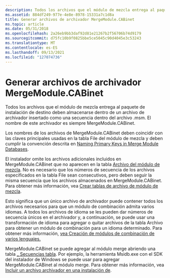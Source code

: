 ```yaml
---
description: Todos los archivos que el módulo de mezcla entrega al paquete de instalación de destino deben almacenarse dentro de un archivo de archivador insertado como una secuencia dentro del archivo .msm. El nombre de este archivador es siempre MergeModule.CABinet.
ms.assetid: 884df249-977e-4e8e-8978-15331a7c1d8a
title: Generar archivos de archivador MergeModule.CABinet
ms.topic: article
ms.date: 05/31/2018
ms.openlocfilehash: 2a26eb9bb3daf92d81e21267b2f56706b74d9179
ms.sourcegitcommit: d75fc10b9f0825bbe5ce5045c90d4045e3c53243
ms.translationtype: MT
ms.contentlocale: es-ES
ms.lasthandoff: 09/13/2021
ms.locfileid: "127074736"
---
```

# <a name="generating-mergemodulecabinet-cabinet-files"></a>Generar archivos de archivador MergeModule.CABinet

Todos los archivos que el módulo de mezcla entrega al paquete de instalación de destino deben almacenarse dentro de un archivo de archivador insertado como una secuencia dentro del archivo .msm. El nombre de este archivador es siempre MergeModule.CABinet.

Los nombres de los archivos de MergeModule.CABinet deben coincidir [](file-table.md) con las claves principales usadas en la tabla File del módulo de mezcla y deben cumplir la convención descrita en [Naming Primary Keys in Merge Module Databases](naming-primary-keys-in-merge-module-databases.md).

El instalador omite los archivos adicionales incluidos en MergeModule.CABinet que no aparecen en la tabla [Archivo del módulo de mezcla](file-table.md). No es necesario que los números de secuencia de los archivos especificados en la tabla File sean consecutivos, pero deben seguir la misma secuencia que los archivos almacenados en MergeModule.CABinet. Para obtener más información, vea [Crear tablas de archivo de módulo de mezcla](authoring-merge-module-file-tables.md).

Esto significa que un único archivo de archivador puede contener todos los archivos necesarios para que un módulo de combinación admita varios idiomas. A todos los archivos de idioma se les pueden dar números de secuencia únicos en el archivador y, a continuación, se puede usar una transformación de idioma para agregar o quitar archivos de la tabla Archivo para obtener un módulo de combinación para un idioma determinado. Para obtener más información, [vea Creación de módulos de combinación de varios lenguajes.](authoring-multiple-language-merge-modules.md)

MergeModule.CABinet se puede agregar al módulo merge abriendo una tabla [ \_ Secuencias tabla](-streams-table.md). Por ejemplo, la herramienta Msidb.exe con el SDK del instalador de Windows se puede usar para agregar MergeModule.CABinet al módulo merge. Para obtener más información, vea [Incluir un archivo archivador en una instalación de](including-a-cabinet-file-in-an-installation.md).

 

 



